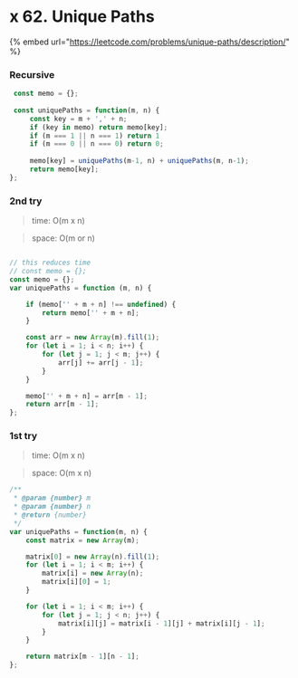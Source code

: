 # x 62. Unique Paths



{% embed url="https://leetcode.com/problems/unique-paths/description/" %}

### Recursive

```javascript
 const memo = {};
 
 const uniquePaths = function(m, n) {
     const key = m + ',' + n;
     if (key in memo) return memo[key];
     if (m === 1 || n === 1) return 1
     if (m === 0 || n === 0) return 0;
     
     memo[key] = uniquePaths(m-1, n) + uniquePaths(m, n-1);
     return memo[key];
};
```

###

### 2nd try

> time: O(m x n)

> space: O(m or n)

```jsx

// this reduces time
// const memo = {};
const memo = {};
var uniquePaths = function (m, n) {

    if (memo['' + m + n] !== undefined) {
        return memo['' + m + n];
    }

    const arr = new Array(m).fill(1);
    for (let i = 1; i < n; i++) {
        for (let j = 1; j < m; j++) {
            arr[j] += arr[j - 1];
        }
    }

    memo['' + m + n] = arr[m - 1];
    return arr[m - 1];
};
```



### 1st try

> time: O(m x n)

> space: O(m x n)

```jsx
/**
 * @param {number} m
 * @param {number} n
 * @return {number}
 */
var uniquePaths = function(m, n) {
    const matrix = new Array(m);

    matrix[0] = new Array(n).fill(1);
    for (let i = 1; i < m; i++) {
        matrix[i] = new Array(n);
        matrix[i][0] = 1;
    }

    for (let i = 1; i < m; i++) {
        for (let j = 1; j < n; j++) {
            matrix[i][j] = matrix[i - 1][j] + matrix[i][j - 1];
        }
    }

    return matrix[m - 1][n - 1];
};
```






